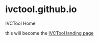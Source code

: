 # ivctool.github.io
IVCTool Home

this will become the [IVCTool landing page](https://ivctool.github.io/)
